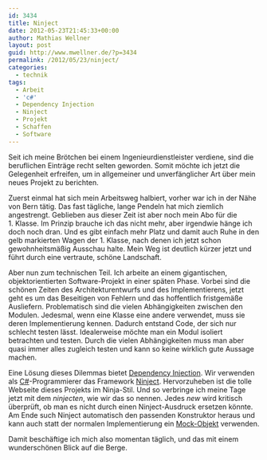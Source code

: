 ```yaml
---
id: 3434
title: Ninject
date: 2012-05-23T21:45:33+00:00
author: Mathias Wellner
layout: post
guid: http://www.mwellner.de/?p=3434
permalink: /2012/05/23/ninject/
categories:
  - technik
tags:
  - Arbeit
  - 'c#'
  - Dependency Injection
  - Ninject
  - Projekt
  - Schaffen
  - Software
---
```

Seit ich meine Brötchen bei einem Ingenieurdienstleister verdiene, sind die beruflichen Einträge recht selten geworden. Somit möchte ich jetzt die Gelegenheit erfreifen, um in allgemeiner und unverfänglicher Art über mein neues Projekt zu berichten. 

Zuerst einmal hat sich mein Arbeitsweg halbiert, vorher war ich in der Nähe von Bern tätig. Das fast tägliche, lange Pendeln hat mich ziemlich angestrengt. Geblieben aus dieser Zeit ist aber noch mein Abo für die 1.&nbsp;Klasse. Im Prinzip brauche ich das nicht mehr, aber irgendwie hänge ich doch noch dran. Und es gibt einfach mehr Platz und damit auch Ruhe in den gelb markierten Wagen der 1.&nbsp;Klasse, nach denen ich jetzt schon gewohnheitsmäßig Ausschau halte. Mein Weg ist deutlich kürzer jetzt und führt durch eine vertraute, schöne Landschaft. 

Aber nun zum technischen Teil. Ich arbeite an einem gigantischen, objektorientierten Software-Projekt in einer späten Phase. Vorbei sind die schönen Zeiten des Architekturentwurfs und des Implementierens, jetzt geht es um das Beseitigen von Fehlern und das hoffentlich fristgemäße Ausliefern. Problematisch sind die vielen Abhängigkeiten zwischen den Modulen. Jedesmal, wenn eine Klasse eine andere verwendet, muss sie deren Implementierung kennen. Dadurch entstand Code, der sich nur schlecht testen lässt. Idealerweise möchte man ein Modul isoliert betrachten und testen. Durch die vielen Abhängigkeiten muss man aber quasi immer alles zugleich testen und kann so keine wirklich gute Aussage machen. 

Eine Lösung dieses Dilemmas bietet [Dependency Injection](http://de.wikipedia.org/wiki/Dependency_Injection). Wir verwenden als [C#](http://de.wikipedia.org/wiki/C-Sharp)-Programmierer das Framework [Ninject](http://www.ninject.org/). Hervorzuheben ist die tolle Webseite dieses Projekts im Ninja-Stil. Und so verbringe ich meine Tage jetzt mit dem _ninjecten_, wie wir das so nennen. Jedes _new_ wird kritisch überprüft, ob man es nicht durch einen Ninject-Ausdruck ersetzen könnte. Am Ende such Ninject automatisch den passenden Konstruktor heraus und kann auch statt der normalen Implementierung ein [Mock-Objekt](http://de.wikipedia.org/wiki/Mock-Objekt) verwenden. 

Damit beschäftige ich mich also momentan täglich, und das mit einem wunderschönen Blick auf die Berge.